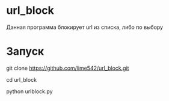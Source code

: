 # url_block
Данная программа блокирует url из списка, либо по выбору
# Запуск
git clone https://github.com/lime542/url_block.git

cd url_block

python urlblock.py
